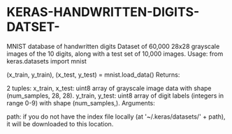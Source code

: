 # KERAS-HANDWRITTEN-DIGITS-DATSET-
MNIST database of handwritten digits
Dataset of 60,000 28x28 grayscale images of the 10 digits, along with a test set of 10,000 images.
Usage:
from keras.datasets import mnist

(x_train, y_train), (x_test, y_test) = mnist.load_data()
Returns:

2 tuples:
x_train, x_test: uint8 array of grayscale image data with shape (num_samples, 28, 28).
y_train, y_test: uint8 array of digit labels (integers in range 0-9) with shape (num_samples,).
Arguments:

path: if you do not have the index file locally (at '~/.keras/datasets/' + path), it will be downloaded to this location.
